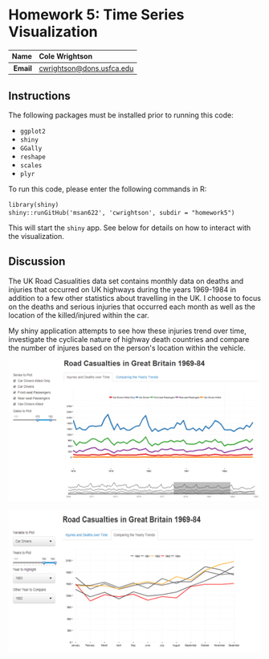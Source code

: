 Homework 5: Time Series Visualization
==============================

| **Name**  | Cole Wrightson  |
|----------:|:-------------|
| **Email** | cwrightson@dons.usfca.edu |

## Instructions ##

The following packages must be installed prior to running this code:

- `ggplot2`
- `shiny`
- `GGally`
- `reshape`
- `scales`
- `plyr`

To run this code, please enter the following commands in R:

```
library(shiny)
shiny::runGitHub('msan622', 'cwrightson', subdir = "homework5")
```

This will start the `shiny` app. See below for details on how to interact with the visualization.

## Discussion ##

The UK Road Casualities data set contains monthly data on deaths and injuries that occurred on UK highways during the years 1969-1984 in addition to a few other statistics about travelling in the UK.
I choose to focus on the deaths and serious injuries that occurred each month as well as the location of the killed/injured within the car. 
  
My shiny application attempts to see how these injuries trend over time, investigate the cyclicale nature of highway death countries and compare the number of injures based on the person's location within the vehicle. 



![Plot1](Plot1.png)

![Plot2](Plot2.png)
